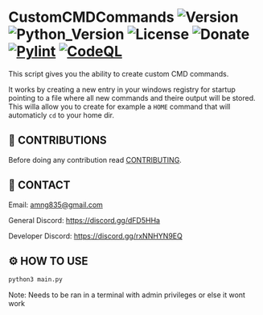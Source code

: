 # CustomCMDCommands ![Version](https://img.shields.io/badge/Version-v0.0.1-orange?style=flat-square&url=https://github.com/DEADSEC-SECURITY/pretty-downloader/blob/main/CHANGELOG.md) ![Python_Version](https://img.shields.io/badge/Python-3.7%2B-blue?style=flat-square) ![License](https://img.shields.io/badge/License-MIT-red?style=flat-square) ![Donate](https://img.shields.io/badge/Donate-Crypto-yellow?style=flat-square) [![Pylint](https://github.com/DEADSEC-SECURITY/CustomCMDCommandMaker/actions/workflows/pylint.yml/badge.svg)](https://github.com/DEADSEC-SECURITY/CustomCMDCommandMaker/actions/workflows/pylint.yml) [![CodeQL](https://github.com/DEADSEC-SECURITY/CustomCMDCommandMaker/actions/workflows/pylint.yml/badge.svg)](https://github.com/DEADSEC-SECURITY/CustomCMDCommandMaker/actions/workflows/codeql-analysis.yml)

This script gives you the ability to create custom CMD commands.

It works by creating a new entry in your windows registry for startup pointing to a file where all new commands and theire output will be stored. This willa allow you to create for example a `HOME` command that will automaticly `cd` to your home dir.

## 📝 CONTRIBUTIONS

Before doing any contribution read <a href="https://github.com/DEADSEC-SECURITY/DEADSEC-SECURITY/blob/main/CONTRIBUTING.md">CONTRIBUTING</a>.

## 📧 CONTACT

Email: amng835@gmail.com

General Discord: https://discord.gg/dFD5HHa

Developer Discord: https://discord.gg/rxNNHYN9EQ

## ⚙ HOW TO USE
```bash
python3 main.py
```
Note: Needs to be ran in a terminal with admin privileges or else it wont work
